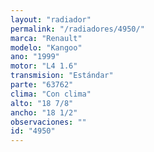 ```yaml
---
layout: "radiador"
permalink: "/radiadores/4950/"
marca: "Renault"
modelo: "Kangoo"
ano: "1999"
motor: "L4 1.6"
transmision: "Estándar"
parte: "63762"
clima: "Con clima"
alto: "18 7/8"
ancho: "18 1/2"
observaciones: ""
id: "4950"
---
```


